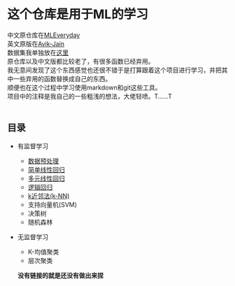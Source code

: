 # 这个仓库是用于ML的学习
中文原仓库在[MLEveryday](https://github.com/MLEveryday/100-Days-Of-ML-Code)<br>
英文原版在[Avik-Jain](https://github.com/Avik-Jain/100-Days-Of-ML-Code)<br>
数据集我单独放在[这里]()<br>
原仓库以及中文版都比较老了，有很多函数已经弃用。<br>
我无意间发现了这个东西感觉也还很不错于是打算跟着这个项目进行学习，并把其中一些弃用的函数替换成自己的东西。<br>
顺便也在这个过程中学习使用markdown和git这些工具。<br>
项目中的注释是我自己的一些粗浅的想法，大佬轻喷。T……T<br>
<br>
## 目录
* 有监督学习
  * [数据预处理](https://github.com/Asuka-ui/100-Days-Of-ML-Code/blob/main/100-Days-Of-ML-Code/day1/Data_Preprocessing.py)
  * [简单线性回归](https://github.com/Asuka-ui/100-Days-Of-ML-Code/blob/main/100-Days-Of-ML-Code/day2/Linear_Regression.py)
  * [多元线性回归](https://github.com/Asuka-ui/100-Days-Of-ML-Code/blob/main/100-Days-Of-ML-Code/day3/Multiple_Linear_Regression.py)
  * [逻辑回归](https://github.com/Asuka-ui/100-Days-Of-ML-Code/blob/main/100-Days-Of-ML-Code/day4-6/Logistic%20Regression.py)
  * [k近邻法(k-NN)](https://github.com/Asuka-ui/100-Days-Of-ML-Code/blob/main/100-Days-Of-ML-Code/day6/KNN.py)
  * 支持向量机(SVM)
  * 决策树
  * 随机森林
* 无监督学习
  * K-均值聚类
  * 层次聚类

  **没有链接的就是还没有做出来捏**
